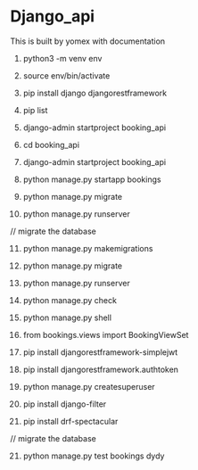 # Django_api

This is built by yomex with documentation 

1. python3 -m venv env

2. source env/bin/activate

3. pip install django djangorestframework

4. pip list

5. django-admin startproject booking_api

6. cd booking_api

7. django-admin startproject booking_api

8. python manage.py startapp bookings

9. python manage.py migrate

10. python manage.py runserver

// migrate the database

11. python manage.py makemigrations

12. python manage.py migrate

13. python manage.py runserver

14. python manage.py check

15. python manage.py shell

<!-- Error detecting -->

16.  from bookings.views import BookingViewSet

17.  pip install djangorestframework-simplejwt

18.  pip install djangorestframework.authtoken

19. python manage.py createsuperuser

20. pip install django-filter

    
21.  pip install drf-spectacular

 // migrate the database
 
21.  python manage.py test bookings dydy
    
  
  


